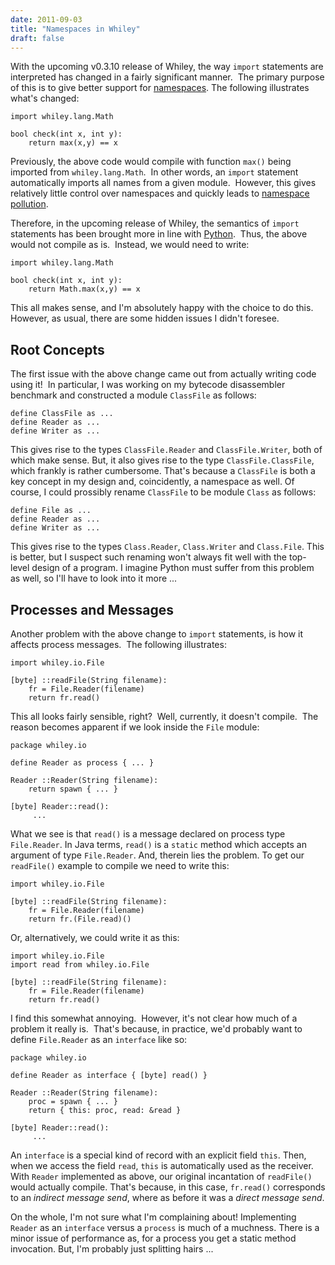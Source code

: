 ```yaml
---
date: 2011-09-03
title: "Namespaces in Whiley"
draft: false
---
```


With the upcoming v0.3.10 release of Whiley, the way `import` statements are interpreted has changed in a fairly significant manner.  The primary purpose of this is to give better support for [namespaces](http://wikipedia.org/wiki/Namespace_(computer_science)). The following illustrates what's changed:

```whiley
import whiley.lang.Math

bool check(int x, int y):
    return max(x,y) == x
```

Previously, the above code would compile with function `max()` being imported from `whiley.lang.Math`.  In other words, an `import` statement automatically imports all names from a given module.  However, this gives relatively little control over namespaces and quickly leads to [namespace pollution](http://bytebaker.com/2008/07/30/python-namespaces/).

Therefore, in the upcoming release of Whiley, the semantics of `import` statements has been brought more in line with [Python](http://wikipedia.org/wiki/Python_(programming_language)).  Thus, the above would not compile as is.  Instead, we would need to write:

```whiley
import whiley.lang.Math

bool check(int x, int y):
    return Math.max(x,y) == x
```

This all makes sense, and I'm absolutely happy with the choice to do this.  However, as usual, there are some hidden issues I didn't foresee.
## Root Concepts
The first issue with the above change came out from actually writing code using it!  In particular, I was working on my bytecode disassembler benchmark and constructed a module `ClassFile` as follows:

```whiley
define ClassFile as ...
define Reader as ...
define Writer as ...
```

This gives rise to the types `ClassFile.Reader` and `ClassFile.Writer`, both of which make sense.  But, it also gives rise to the type `ClassFile.ClassFile`, which frankly is rather cumbersome.  That's because a `ClassFile` is both a key concept in my design and, coincidently, a namespace as well.  Of course, I could prossibly rename `ClassFile` to be module `Class` as follows:

```whiley
define File as ...
define Reader as ...
define Writer as ...
```
This gives rise to the types `Class.Reader`, `Class.Writer` and `Class.File`.  This is better, but I suspect such renaming won't always fit well with the top-level design of a program.  I imagine Python must suffer from this problem as well, so I'll have to look into it more ...

## Processes and Messages
Another problem with the above change to `import` statements, is how it affects process messages.  The following illustrates:

```whiley
import whiley.io.File

[byte] ::readFile(String filename):
    fr = File.Reader(filename)
    return fr.read()
```

This all looks fairly sensible, right?  Well, currently, it doesn't compile.  The reason becomes apparent if we look inside the `File` module:

```whiley
package whiley.io

define Reader as process { ... }

Reader ::Reader(String filename):
    return spawn { ... }

[byte] Reader::read():
     ...
```

What we see is that `read()` is a message declared on process type `File.Reader`.  In Java terms, `read()` is a `static` method which accepts an argument of type `File.Reader`.  And, therein lies the problem.  To get our `readFile()` example to compile we need to write this:

```whiley
import whiley.io.File

[byte] ::readFile(String filename):
    fr = File.Reader(filename)
    return fr.(File.read)()
```

Or, alternatively, we could write it as this:

```whiley
import whiley.io.File
import read from whiley.io.File

[byte] ::readFile(String filename):
    fr = File.Reader(filename)
    return fr.read()
```

I find this somewhat annoying.  However, it's not clear how much of a problem it really is.  That's because, in practice, we'd probably want to define `File.Reader` as an `interface` like so:

```whiley
package whiley.io

define Reader as interface { [byte] read() }

Reader ::Reader(String filename):
    proc = spawn { ... }
    return { this: proc, read: &read }

[byte] Reader::read():
     ...
```

An `interface` is a special kind of record with an explicit field `this`.  Then, when we access the field `read`, `this` is automatically used as the receiver.  With `Reader` implemented as above, our original incantation of `readFile()` would actually compile.  That's because, in this case, `fr.read()` corresponds to an *indirect message send*, where as before it was a *direct message send*.

On the whole, I'm not sure what I'm complaining about!  Implementing `Reader` as an `interface` versus a `process` is much of a muchness.  There is a minor issue of performance as, for a process you get a static method invocation.  But, I'm probably just splitting hairs ...